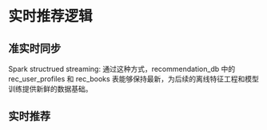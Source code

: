# 实时推荐逻辑

## 准实时同步
Spark structrued streaming: 通过这种方式，recommendation_db 中的 rec_user_profiles 和 rec_books 表能够保持最新，为后续的离线特征工程和模型训练提供新鲜的数据基础。

## 实时推荐